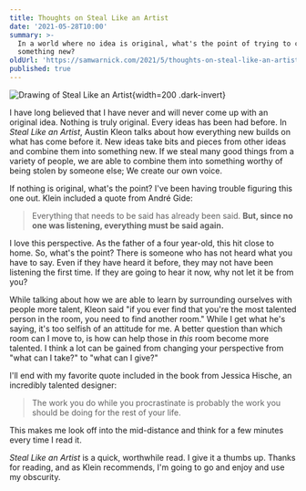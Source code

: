 ```yaml
---
title: Thoughts on Steal Like an Artist
date: '2021-05-28T10:00'
summary: >-
  In a world where no idea is original, what's the point of trying to create
  something new?
oldUrl: 'https://samwarnick.com/2021/5/thoughts-on-steal-like-an-artist'
published: true
---
```


![Drawing of Steal Like an Artist](/media/2021-05-28-steal-like-an-artist.png){width=200 .dark-invert}

I have long believed that I have never and will never come up with an original idea. Nothing is truly original. Every ideas has been had before. In _Steal Like an Artist_, Austin Kleon talks about how everything new builds on what has come before it. New ideas take bits and pieces from other ideas and combine them into something new. If we steal many good things from a variety of people, we are able to combine them into something worthy of being stolen by someone else; We create our own voice.

If nothing is original, what's the point? I've been having trouble figuring this one out. Klein included a quote from André Gide:

> Everything that needs to be said has already been said. **But, since no one was listening, everything must be said again.**

I love this perspective. As the father of a four year-old, this hit close to home. So, what's the point? There is someone who has not heard what you have to say. Even if they have heard it before, they may not have been listening the first time. If they are going to hear it now, why not let it be from you?

While talking about how we are able to learn by surrounding ourselves with people more talent, Kleon said "if you ever find that you're the most talented person in the room, you need to find another room." While I get what he's saying, it's too selfish of an attitude for me. A better question than which room can I move to, is how can help those in _this_ room become more talented. I think a lot can be gained from changing your perspective from "what can I take?" to "what can I give?"

I'll end with my favorite quote included in the book from Jessica Hische, an incredibly talented designer:

> The work you do while you procrastinate is probably the work you should be doing for the rest of your life.

This makes me look off into the mid-distance and think for a few minutes every time I read it.

_Steal Like an Artist_ is a quick, worthwhile read. I give it a thumbs up. Thanks for reading, and as Klein recommends, I'm going to go and enjoy and use my obscurity.
